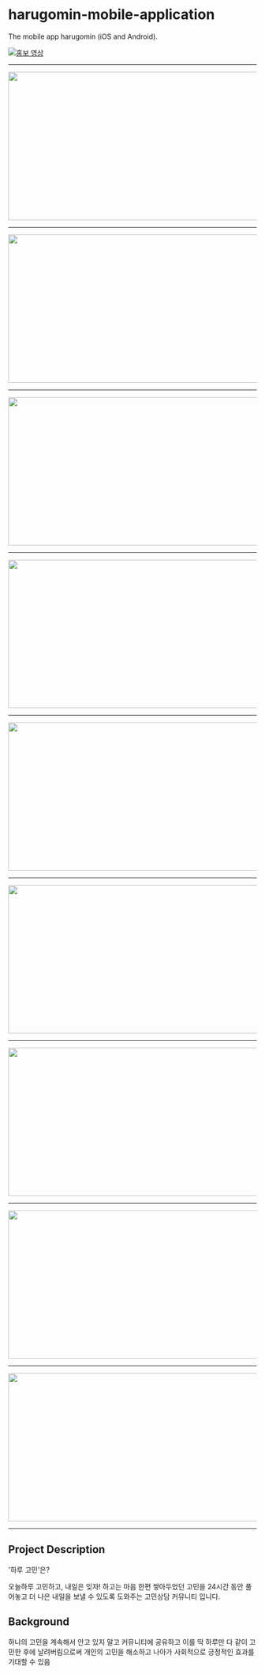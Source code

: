 # harugomin-mobile-application
The mobile app harugomin (iOS and Android).

[![홍보 영상](http://img.youtube.com/vi/CGq7LSSuSJM/0.jpg)](https://www.youtube.com/watch?v=CGq7LSSuSJM)

<hr/>

<center><image src="./images/hago01.PNG" width="600" height="300"></image></center>

<hr/>

<center><image src="./images/hago02.PNG" width="600" height="300"></image></center>

<hr/>

<center><image src="./images/hago03.PNG" width="600" height="300"></image></center>

<hr/>

<center><image src="./images/hago04.PNG" width="600" height="300"></image></center>

<hr/>

<center><image src="./images/hago05.PNG" width="600" height="300"></image></center>

<hr/>

<center><image src="./images/hago06.PNG" width="600" height="300"></image></center>

<hr/>

<center><image src="./images/hago07.PNG" width="600" height="300"></image></center>

<hr/>

<center><image src="./images/hago08.PNG" width="600" height="300"></image></center>

<hr/>

<center><image src="./images/hago09.PNG" width="600" height="300"></image></center>

<hr/>

## Project Description

'하루 고민'은?

오늘하루 고민하고, 내일은 잊자!
하고는 마음 한편 쌓아두었던 고민을 24시간 동안 풀어놓고 더 나은 내일을 보낼 수 있도록 도와주는 고민상담 커뮤니티 입니다.

## Background

하나의 고민을 계속해서 안고 있지 말고 커뮤니티에 공유하고 이를 딱 하루만 다 같이 고민한 후에 날려버림으로써 개인의 고민을 해소하고 나아가 사회적으로 긍정적인 효과를 기대할 수 있음

